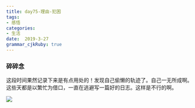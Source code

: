```yaml
---
title: day75-理由-犯困
tags: 
- 感悟
categories: 
- 生活
date:  2019-3-27
grammar_cjkRuby: true
---
```

### 碎碎念
这段时间果然记录下来是有点用处的！发现自己偷懒的轨迹了。自己一无所成啊。这些天都是以繁忙为借口，一直在逃避写一篇好的日志。这样是不行的啊。

![](https://ws1.sinaimg.cn/large/b15ca614ly1g1hpfmetvrj20dw09a74q.jpg)

<!--more-->
